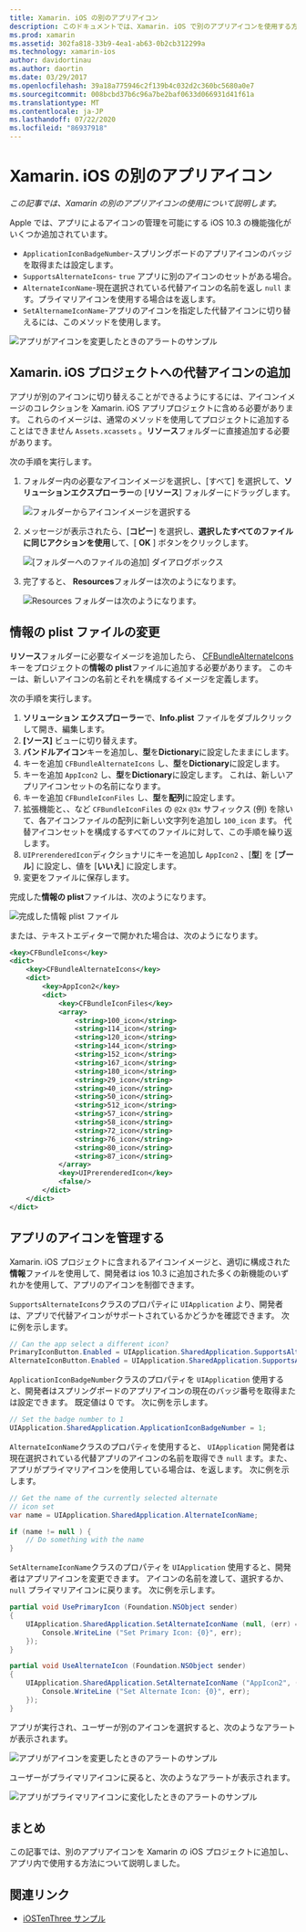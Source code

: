 ```yaml
---
title: Xamarin. iOS の別のアプリアイコン
description: このドキュメントでは、Xamarin. iOS で別のアプリアイコンを使用する方法について説明します。 これらのアイコンを Xamarin の iOS プロジェクトに追加する方法、情報の plist ファイルを変更する方法、およびプログラムによってアプリのアイコンを管理する方法について説明します。
ms.prod: xamarin
ms.assetid: 302fa818-33b9-4ea1-ab63-0b2cb312299a
ms.technology: xamarin-ios
author: davidortinau
ms.author: daortin
ms.date: 03/29/2017
ms.openlocfilehash: 39a18a775946c2f139b4c032d2c360bc5680a0e7
ms.sourcegitcommit: 008bcbd37b6c96a7be2baf0633d066931d41f61a
ms.translationtype: MT
ms.contentlocale: ja-JP
ms.lasthandoff: 07/22/2020
ms.locfileid: "86937918"
---
```

# <a name="alternate-app-icons-in-xamarinios"></a>Xamarin. iOS の別のアプリアイコン

_この記事では、Xamarin の別のアプリアイコンの使用について説明します。_

Apple では、アプリによるアイコンの管理を可能にする iOS 10.3 の機能強化がいくつか追加されています。

- `ApplicationIconBadgeNumber`-スプリングボードのアプリアイコンのバッジを取得または設定します。
- `SupportsAlternateIcons`- `true` アプリに別のアイコンのセットがある場合。
- `AlternateIconName`-現在選択されている代替アイコンの名前を返し `null` ます。プライマリアイコンを使用する場合はを返します。
- `SetAlternameIconName`-アプリのアイコンを指定した代替アイコンに切り替えるには、このメソッドを使用します。

![アプリがアイコンを変更したときのアラートのサンプル](alternate-app-icons-images/icons04.png)

<a name="Adding-Alternate-Icons"></a>

## <a name="adding-alternate-icons-to-a-xamarinios-project"></a>Xamarin. iOS プロジェクトへの代替アイコンの追加

アプリが別のアイコンに切り替えることができるようにするには、アイコンイメージのコレクションを Xamarin. iOS アプリプロジェクトに含める必要があります。 これらのイメージは、通常のメソッドを使用してプロジェクトに追加することはできません `Assets.xcassets` 。**リソース**フォルダーに直接追加する必要があります。

次の手順を実行します。

1. フォルダー内の必要なアイコンイメージを選択し、[すべて] を選択して、**ソリューションエクスプローラー**の [**リソース**] フォルダーにドラッグします。

    ![フォルダーからアイコンイメージを選択する](alternate-app-icons-images/icons00.png)

2. メッセージが表示されたら、[**コピー**] を選択し、**選択したすべてのファイルに同じアクションを使用**して、[ **OK** ] ボタンをクリックします。

    ![[フォルダーへのファイルの追加] ダイアログボックス](alternate-app-icons-images/icons02.png)

3. 完了すると、 **Resources**フォルダーは次のようになります。

    ![Resources フォルダーは次のようになります。](alternate-app-icons-images/icons01.png)

<a name="Modifying-the-Info.plist-File"></a>

## <a name="modifying-the-infoplist-file"></a>情報の plist ファイルの変更

**リソース**フォルダーに必要なイメージを追加したら、 [CFBundleAlternateIcons](https://developer.apple.com/library/content/documentation/General/Reference/InfoPlistKeyReference/Articles/CoreFoundationKeys.html#//apple_ref/doc/uid/TP40009249-SW13)キーをプロジェクトの**情報の plist**ファイルに追加する必要があります。 このキーは、新しいアイコンの名前とそれを構成するイメージを定義します。

次の手順を実行します。

1. **ソリューション エクスプローラー**で、**Info.plist** ファイルをダブルクリックして開き、編集します。
2. **[ソース]** ビューに切り替えます。
3. **バンドルアイコン**キーを追加し、**型**を**Dictionary**に設定したままにします。
4. キーを追加 `CFBundleAlternateIcons` し、**型**を**Dictionary**に設定します。
5. キーを追加 `AppIcon2` し、**型**を**Dictionary**に設定します。 これは、新しいアプリアイコンセットの名前になります。
6. キーを追加 `CFBundleIconFiles` し、**型**を**配列**に設定します。
7. 拡張機能と、、など `CFBundleIconFiles` の `@2x` `@3x` サフィックス (例) を除いて、各アイコンファイルの配列に新しい文字列を追加し `100_icon` ます。 代替アイコンセットを構成するすべてのファイルに対して、この手順を繰り返します。
8. `UIPrerenderedIcon`ディクショナリにキーを追加し `AppIcon2` 、[**型**] を [**ブール**] に設定し、値を [**いいえ**] に設定します。
9. 変更をファイルに保存します。

完成した**情報の plist**ファイルは、次のようになります。

![完成した情報 plist ファイル](alternate-app-icons-images/icons03.png)

または、テキストエディターで開かれた場合は、次のようになります。

```xml
<key>CFBundleIcons</key>
<dict>
    <key>CFBundleAlternateIcons</key>
    <dict>
        <key>AppIcon2</key>
        <dict>
            <key>CFBundleIconFiles</key>
            <array>
                <string>100_icon</string>
                <string>114_icon</string>
                <string>120_icon</string>
                <string>144_icon</string>
                <string>152_icon</string>
                <string>167_icon</string>
                <string>180_icon</string>
                <string>29_icon</string>
                <string>40_icon</string>
                <string>50_icon</string>
                <string>512_icon</string>
                <string>57_icon</string>
                <string>58_icon</string>
                <string>72_icon</string>
                <string>76_icon</string>
                <string>80_icon</string>
                <string>87_icon</string>
            </array>
            <key>UIPrerenderedIcon</key>
            <false/>
        </dict>
    </dict>
</dict>
```

<a name="Managing-the-Apps-Icon"></a>

## <a name="managing-the-apps-icon"></a>アプリのアイコンを管理する 

Xamarin. iOS プロジェクトに含まれるアイコンイメージと、適切に構成された**情報**ファイルを使用して、開発者は ios 10.3 に追加された多くの新機能のいずれかを使用して、アプリのアイコンを制御できます。

`SupportsAlternateIcons`クラスのプロパティに `UIApplication` より、開発者は、アプリで代替アイコンがサポートされているかどうかを確認できます。 次に例を示します。

```csharp
// Can the app select a different icon?
PrimaryIconButton.Enabled = UIApplication.SharedApplication.SupportsAlternateIcons;
AlternateIconButton.Enabled = UIApplication.SharedApplication.SupportsAlternateIcons;
```

`ApplicationIconBadgeNumber`クラスのプロパティを `UIApplication` 使用すると、開発者はスプリングボードのアプリアイコンの現在のバッジ番号を取得または設定できます。 既定値は 0 です。 次に例を示します。

```csharp
// Set the badge number to 1
UIApplication.SharedApplication.ApplicationIconBadgeNumber = 1;
```

`AlternateIconName`クラスのプロパティを使用すると、 `UIApplication` 開発者は現在選択されている代替アプリのアイコンの名前を取得でき `null` ます。また、アプリがプライマリアイコンを使用している場合は、を返します。 次に例を示します。

```csharp
// Get the name of the currently selected alternate
// icon set
var name = UIApplication.SharedApplication.AlternateIconName;

if (name != null ) {
    // Do something with the name
}
```

`SetAlternameIconName`クラスのプロパティを `UIApplication` 使用すると、開発者はアプリアイコンを変更できます。 アイコンの名前を渡して、選択するか、 `null` プライマリアイコンに戻ります。 次に例を示します。

```csharp
partial void UsePrimaryIcon (Foundation.NSObject sender)
{
    UIApplication.SharedApplication.SetAlternateIconName (null, (err) => {
        Console.WriteLine ("Set Primary Icon: {0}", err);
    });
}

partial void UseAlternateIcon (Foundation.NSObject sender)
{
    UIApplication.SharedApplication.SetAlternateIconName ("AppIcon2", (err) => {
        Console.WriteLine ("Set Alternate Icon: {0}", err);
    });
}
```

アプリが実行され、ユーザーが別のアイコンを選択すると、次のようなアラートが表示されます。

![アプリがアイコンを変更したときのアラートのサンプル](alternate-app-icons-images/icons04.png)

ユーザーがプライマリアイコンに戻ると、次のようなアラートが表示されます。

![アプリがプライマリアイコンに変化したときのアラートのサンプル](alternate-app-icons-images/icons05.png)

<a name="Summary"></a>

## <a name="summary"></a>まとめ

この記事では、別のアプリアイコンを Xamarin の iOS プロジェクトに追加し、アプリ内で使用する方法について説明しました。

## <a name="related-links"></a>関連リンク

- [iOSTenThree サンプル](https://docs.microsoft.com/samples/xamarin/ios-samples/ios10-iostenthree/)
